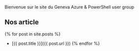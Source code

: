 Bienvenue sur le site du Geneva Azure & PowerShell user group

## Nos article
{% for post in site.posts %}
 - [{{ post.title }}]({{ post.url }})
{% endfor %}
